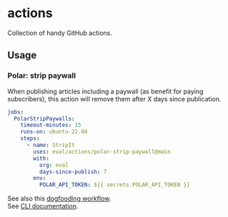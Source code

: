 # actions

Collection of handy GitHub actions.

## Usage

### Polar: strip paywall

When publishing articles including a paywall (as benefit for paying subscribers), this action will remove them after X days since publication.

``` yaml
jobs:
  PolarStripPaywalls:
    timeout-minutes: 15
    runs-on: ubuntu-22.04
    steps:
      - name: StripIt
        uses: eval/actions/polar-strip-paywall@main
        with:
          org: eval
          days-since-publish: 7
        env:
          POLAR_API_TOKEN: ${{ secrets.POLAR_API_TOKEN }}
```

See also this [dogfooding workflow](https://github.com/eval/actions/blob/main/.github/workflows/polar-strip-paywall.yml).  
See [CLI documentation](./polar-strip-paywall/README.md).
